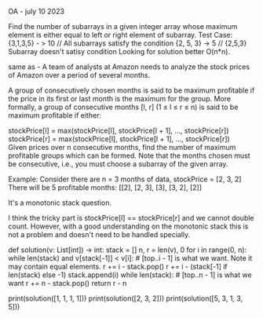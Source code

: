 OA - july 10 2023

Find the number of subarrays in a given integer array whose maximum element is either equal to left or right element of subarray.
Test Case:
{3,1,3,5} - > 10 // All subarrays satisfy the condition
{2, 5, 3} -> 5 // {2,5,3} Subarray doesn't satisy condition
Looking for solution better O(n*n).

same as -
A team of analysts at Amazon needs to analyze the stock prices of Amazon over a period of several months.

A group of consecutively chosen months is said to be maximum profitable
if the price in its first or last month is the maximum for the group.
More formally, a group of consecutive months [l, r] (1 ≤ l ≤ r ≤ n) is said to be maximum profitable if either:

stockPrice[l] = max(stockPrice[l], stockPrice[l + 1], ..., stockPrice[r]) 
stockPrice[r] = max(stockPrice[l], stockPrice[l + 1], ..., stockPrice[r])  
Given prices over n consecutive months, find the number of maximum profitable groups which can be formed.
Note that the months chosen must be consecutive, i.e., you must choose a subarray of the given array.

Example:
Consider there are n = 3 months of data, stockPrice = [2, 3, 2]
There will be 5 profitable months:
[[2], [2, 3], [3], [3, 2], [2]]


It's a monotonic stack question.

I think the tricky part is stockPrice[l] == stockPrice[r] and we cannot double count.
However, with a good understanding on the monotonic stack this is not a problem and doesn't need to be handled specially.



def solution(v: List[int]) -> int:
    stack = []
    n, r = len(v), 0
    for i in range(0, n):
        while len(stack) and v[stack[-1]] < v[i]:
            # [top..i - 1] is what we want. Note it may contain equal elements.
            r += i - stack.pop()
        r += i - (stack[-1] if len(stack) else -1)
        stack.append(i)
    while len(stack):
        # [top..n - 1] is what we want
        r += n - stack.pop()
    return r - n

print(solution([1, 1, 1, 1]))
print(solution([2, 3, 2]))
print(solution([5, 3, 1, 3, 5]))
